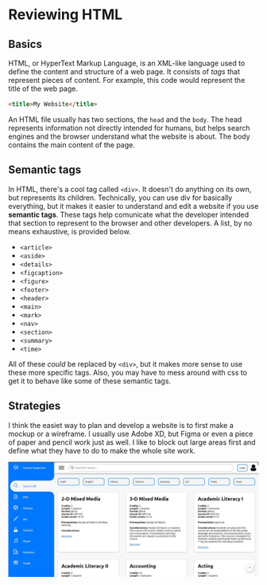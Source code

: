 # Reviewing HTML

## Basics

HTML, or HyperText Markup Language, is an XML-like language used to define the content and structure of a web page. It consists of *tags* that represent pieces of content. For example, this code would represent the title of the web page.

```html
<title>My Website</title>
```

An HTML file usually has two sections, the `head` and the `body`. The head represents information not directly intended for humans, but helps search engines and the browser understand what the website is about. The body contains the main content of the page.

## Semantic tags

In HTML, there's a cool tag called `<div>`. It doesn't do anything on its own, but represents its children. Technically, you can use div for basically everything, but it makes it easier to understand and edit a website if you use **semantic tags**. These tags help comunicate what the developer intended that section to represent to the browser and other developers. A list, by no means exhaustive, is provided below.

* `<article>`
* `<aside>`
* `<details>`
* `<figcaption>`
* `<figure>`
* `<footer>`
* `<header>`
* `<main>`
* `<mark>`
* `<nav>`
* `<section>`
* `<summary>`
* `<time>`

All of these *could* be replaced by `<div>`, but it makes more sense to use these more specific tags. Also, you may have to mess around with css to get it to behave like some of these semantic tags.

## Strategies

I think the easiet way to plan and develop a website is to first make a mockup or a wireframe. I usually use Adobe XD, but Figma or even a piece of paper and pencil work just as well. I like to block out large areas first and define what they have to do to make the whole site work.

![Wireframe](images/Wireframe.png)
